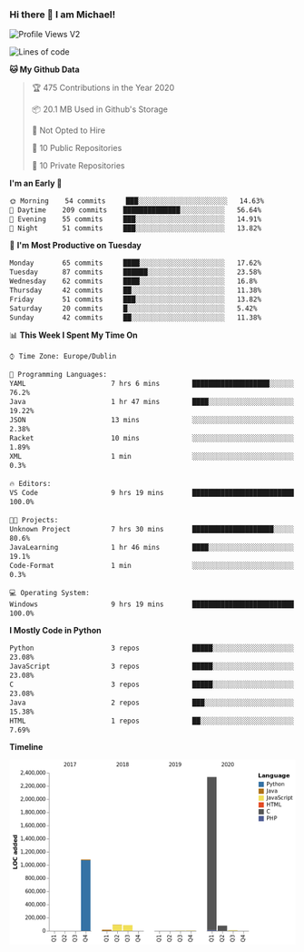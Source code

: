 ### Hi there 👋 I am Michael!

![Profile Views V2](https://komarev.com/ghpvc/?username=AppDevMichael)

<!--START_SECTION:waka-->
![Lines of code](https://img.shields.io/badge/From%20Hello%20World%20I%27ve%20Written-10.3%20million%20lines%20of%20code-blue)

**🐱 My Github Data** 

> 🏆 475 Contributions in the Year 2020
 > 
> 📦 20.1 MB Used in Github's Storage 
 > 
> 🚫 Not Opted to Hire
 > 
> 📜 10 Public Repositories
 > 
> 🔑 10 Private Repositories 

**I'm an Early 🐤** 

```text
🌞 Morning    54 commits     ███░░░░░░░░░░░░░░░░░░░░░░   14.63% 
🌆 Daytime    209 commits    ██████████████░░░░░░░░░░░   56.64% 
🌃 Evening    55 commits     ███░░░░░░░░░░░░░░░░░░░░░░   14.91% 
🌙 Night      51 commits     ███░░░░░░░░░░░░░░░░░░░░░░   13.82%

```
📅 **I'm Most Productive on Tuesday** 

```text
Monday       65 commits     ████░░░░░░░░░░░░░░░░░░░░░   17.62% 
Tuesday      87 commits     ██████░░░░░░░░░░░░░░░░░░░   23.58% 
Wednesday    62 commits     ████░░░░░░░░░░░░░░░░░░░░░   16.8% 
Thursday     42 commits     ██░░░░░░░░░░░░░░░░░░░░░░░   11.38% 
Friday       51 commits     ███░░░░░░░░░░░░░░░░░░░░░░   13.82% 
Saturday     20 commits     █░░░░░░░░░░░░░░░░░░░░░░░░   5.42% 
Sunday       42 commits     ██░░░░░░░░░░░░░░░░░░░░░░░   11.38%

```


📊 **This Week I Spent My Time On** 

```text
⌚︎ Time Zone: Europe/Dublin

💬 Programming Languages: 
YAML                     7 hrs 6 mins        ███████████████████░░░░░░   76.2% 
Java                     1 hr 47 mins        ████░░░░░░░░░░░░░░░░░░░░░   19.22% 
JSON                     13 mins             ░░░░░░░░░░░░░░░░░░░░░░░░░   2.38% 
Racket                   10 mins             ░░░░░░░░░░░░░░░░░░░░░░░░░   1.89% 
XML                      1 min               ░░░░░░░░░░░░░░░░░░░░░░░░░   0.3%

🔥 Editors: 
VS Code                  9 hrs 19 mins       █████████████████████████   100.0%

🐱‍💻 Projects: 
Unknown Project          7 hrs 30 mins       ████████████████████░░░░░   80.6% 
JavaLearning             1 hr 46 mins        ████░░░░░░░░░░░░░░░░░░░░░   19.1% 
Code-Format              1 min               ░░░░░░░░░░░░░░░░░░░░░░░░░   0.3%

💻 Operating System: 
Windows                  9 hrs 19 mins       █████████████████████████   100.0%

```

**I Mostly Code in Python** 

```text
Python                   3 repos             █████░░░░░░░░░░░░░░░░░░░░   23.08% 
JavaScript               3 repos             █████░░░░░░░░░░░░░░░░░░░░   23.08% 
C                        3 repos             █████░░░░░░░░░░░░░░░░░░░░   23.08% 
Java                     2 repos             ███░░░░░░░░░░░░░░░░░░░░░░   15.38% 
HTML                     1 repos             ██░░░░░░░░░░░░░░░░░░░░░░░   7.69%

```


**Timeline**

![Chart not found](https://github.com/AppDevMichael/AppDevMichael/blob/master/charts/bar_graph.png) 


<!--END_SECTION:waka-->

